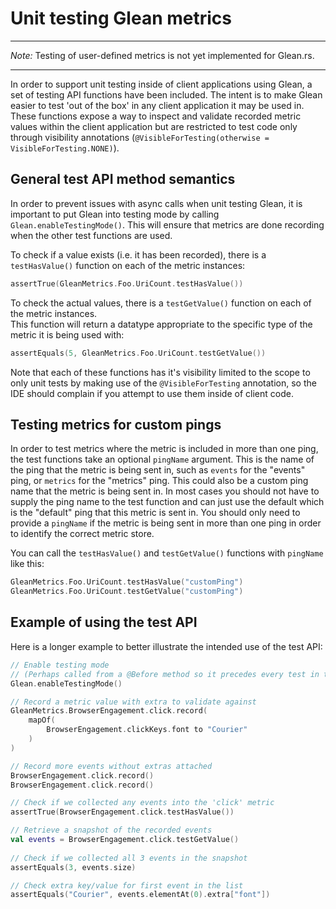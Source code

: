 # Unit testing Glean metrics

---

*Note:* Testing of user-defined metrics is not yet implemented for Glean.rs.

---

In order to support unit testing inside of client applications using Glean, a set of testing API
functions have been included.  The intent is to make Glean easier to test 'out of the box' in any
client application it may be used in.  These functions expose a way to inspect and validate recorded
metric values within the client application but are restricted to test code only through visibility
annotations (`@VisibleForTesting(otherwise = VisibleForTesting.NONE)`).

## General test API method semantics

In order to prevent issues with async calls when unit testing Glean, it is important to put Glean
into testing mode by calling `Glean.enableTestingMode()`.  This will ensure that metrics are done
recording when the other test functions are used.

To check if a value exists (i.e. it has been recorded), there is a `testHasValue()` function on each
of the metric instances:

```kotlin
assertTrue(GleanMetrics.Foo.UriCount.testHasValue())
```

To check the actual values, there is a `testGetValue()` function on each of the metric instances.  
This function will return a datatype appropriate to the specific type of the metric it is being used
with:

```kotlin
assertEquals(5, GleanMetrics.Foo.UriCount.testGetValue())
```

Note that each of these functions has it's visibility limited to the scope to only unit tests by
making use of the `@VisibleForTesting` annotation, so the IDE should complain if you attempt to use
them inside of client code.

## Testing metrics for custom pings

In order to test metrics where the metric is included in more than one ping, the test functions take
an optional `pingName` argument.  This is the name of the ping that the metric is being sent in,
such as `events` for the "events" ping, or `metrics` for the "metrics" ping.  This could also be a
custom ping name that the metric is being sent in.  In most cases you should not have to supply the
ping name to the test function and can just use the default which is the "default" ping that this
metric is sent in.  You should only need to provide a `pingName` if the metric is being sent in more
than one ping in order to identify the correct metric store.
 
You can call the `testHasValue()` and `testGetValue()` functions with `pingName` like this:

```kotlin
GleanMetrics.Foo.UriCount.testHasValue("customPing")
GleanMetrics.Foo.UriCount.testGetValue("customPing")
```

## Example of using the test API

Here is a longer example to better illustrate the intended use of the test API:
```kotlin
// Enable testing mode
// (Perhaps called from a @Before method so it precedes every test in the suite.)
Glean.enableTestingMode()

// Record a metric value with extra to validate against
GleanMetrics.BrowserEngagement.click.record(
    mapOf(
        BrowserEngagement.clickKeys.font to "Courier"
    )   
)

// Record more events without extras attached
BrowserEngagement.click.record()
BrowserEngagement.click.record()

// Check if we collected any events into the 'click' metric
assertTrue(BrowserEngagement.click.testHasValue())

// Retrieve a snapshot of the recorded events
val events = BrowserEngagement.click.testGetValue()
      
// Check if we collected all 3 events in the snapshot
assertEquals(3, events.size)

// Check extra key/value for first event in the list
assertEquals("Courier", events.elementAt(0).extra["font"])
```

